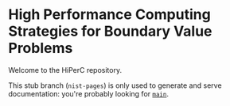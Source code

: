 # High Performance Computing Strategies for Boundary Value Problems

Welcome to the HiPerC repository.

This stub branch (`nist-pages`) is only used to generate and serve
documentation: you're probably looking for
[`main`](https://github.com/usnistgov/hiperc/tree/main).

